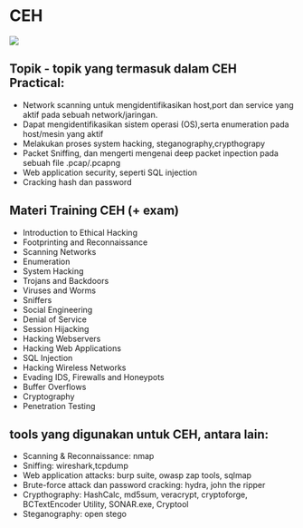 # CEH

![](https://binuscenter.com/wp-content/uploads/2019/11/CEH-logo.jpg)

## Topik - topik yang termasuk dalam CEH Practical:

- Network scanning untuk mengidentifikasikan host,port dan service yang aktif pada sebuah network/jaringan.
- Dapat mengidentifikasikan sistem operasi (OS),serta enumeration pada host/mesin yang aktif
- Melakukan proses system hacking, steganography,crypthograpy
- Packet Sniffing, dan mengerti mengenai deep packet inpection pada sebuah file .pcap/.pcapng
- Web application security, seperti SQL injection
- Cracking hash dan password

## Materi Training CEH (+ exam)
- Introduction to Ethical Hacking
- Footprinting and Reconnaissance
- Scanning Networks
- Enumeration
- System Hacking
- Trojans and Backdoors
- Viruses and Worms
- Sniffers
- Social Engineering
- Denial of Service
- Session Hijacking
- Hacking Webservers
- Hacking Web Applications
- SQL Injection
- Hacking Wireless Networks
- Evading IDS, Firewalls and Honeypots
- Buffer Overflows
- Cryptography
- Penetration Testing

## tools yang digunakan untuk CEH, antara lain:

- Scanning & Reconnaissance: nmap
- Sniffing: wireshark,tcpdump
- Web application attacks: burp suite, owasp zap tools, sqlmap
- Brute-force attack dan password cracking: hydra, john the ripper
- Crypthography: HashCalc, md5sum, veracrypt, cryptoforge, BCTextEncoder Utility, SONAR.exe, Cryptool
- Steganography: open stego
